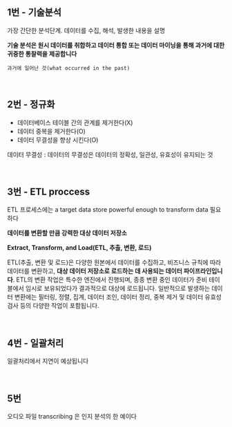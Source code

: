 ## 1번 - 기술분석

가장 간단한 분석단계. 데이터를 수집, 해석, 발생한 내용을 설명

**기술 분석은 원시 데이터를 취합하고 데이터 통합 또는 데이터 마이닝을 통해 과거에 대한 귀중한 통찰력을 제공합니다**

`과거에 일어난 것(what occurred in the past)`

<br/>

## 2번 - 정규화

- 데이터베이스 테이블 간의 관계를 제거한다(X)
- 데이터 중복을 제거한다(O)
- 데이터 무결성을 향상 시킨다(O)

데이터 무결성 : 데이터의 무결성은 데이터의 정확성, 일관성, 유효성이 유지되는 것

<br/>

## 3번 - ETL proccess

ETL 프로세스에는 a target data store powerful enough to transform data 필요하다

**데이터를 변환할 만큼 강력한 대상 데이터 저장소**

**Extract, Transform, and Load(ETL, 추출, 변환, 로드)**

ETL(추출, 변환 및 로드)은 다양한 원본에서 데이터를 수집하고, 비즈니스 규칙에 따라 데이터를 변환하고, **대상 데이터 저장소로 로드하는 데 사용되는 데이터 파이프라인입니다**. ETL의 변환 작업은 특수한 엔진에서 진행되며, 종종 변환 중인 데이터가 준비 테이블에서 임시로 보유되었다가 결과적으로 대상에 로드됩니다. 일반적으로 발생하는 데이터 변환에는 필터링, 정렬, 집계, 데이터 조인, 데이터 정리, 중복 제거 및 데이터 유효성 검사 등의 다양한 작업이 포함됩니다.

<br/>

## 4번 - 일괄처리

일괄처리에서 지연이 예상됩니다

<br/>

## 5번

오디오 파일 transcribing 은 인지 분석의 한 예이다

<br/>

